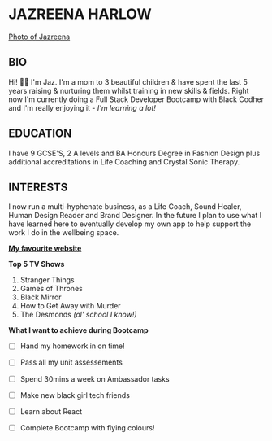 # JAZREENA HARLOW

[Photo of Jazreena](images/avatar.jpg)

## BIO

Hi! 👋🏾 I'm Jaz. I'm a mom to 3 beautiful children & have spent the last 5 years raising & nurturing them whilst training in new skills & fields. Right now I'm currently doing a Full Stack Developer Bootcamp with Black Codher and I'm really enjoying it - _I'm learning a lot!_

## EDUCATION

I have 9 GCSE'S, 2 A levels and BA Honours Degree in Fashion Design plus additional accreditations in Life Coaching and Crystal Sonic Therapy. 

## INTERESTS

 I now run a multi-hyphenate business, as a Life Coach, Sound Healer, Human Design Reader and Brand Designer. In the future I plan to use what I have learned here to eventually develop my own app to help support the work I do in the wellbeing space.

**[My favourite website](https://tonicsiteshop.com/?ref=RadiantWisdom)**

**Top 5 TV Shows**
1. Stranger Things
2. Games of Thrones
3. Black Mirror
4. How to Get Away with Murder
5. The Desmonds *(ol' school I know!)*

**What I want to achieve during Bootcamp**
- [ ] Hand my homework in on time!
- [ ] Pass all my unit assessements
- [ ] Spend 30mins a week on Ambassador tasks
- [ ] Make new black girl tech friends
- [ ] Learn about React 
- [ ] Complete Bootcamp with flying colours!



